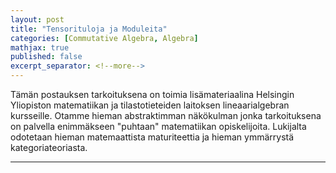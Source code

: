 ```yaml
---
layout: post
title: "Tensorituloja ja Moduleita"
categories: [Commutative Algebra, Algebra]
mathjax: true
published: false
excerpt_separator: <!--more-->
---
```


Tämän postauksen tarkoituksena on toimia lisämateriaalina Helsingin Yliopiston matematiikan ja tilastotieteiden laitoksen lineaarialgebran kursseille. Otamme hieman abstraktimman näkökulman jonka tarkoituksena on palvella enimmäkseen "puhtaan" matematiikan opiskelijoita. Lukijalta odotetaan hieman matemaattista maturiteettia ja hieman ymmärrystä kategoriateoriasta.

---

